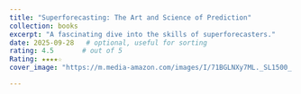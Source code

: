 ```yaml
---
title: "Superforecasting: The Art and Science of Prediction"
collection: books
excerpt: "A fascinating dive into the skills of superforecasters."
date: 2025-09-28   # optional, useful for sorting
rating: 4.5       # out of 5
Rating: ★★★★☆  
cover_image: "https://m.media-amazon.com/images/I/71BGLNXy7ML._SL1500_.jpg"

---
```


